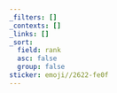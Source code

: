 ```yaml
---
_filters: []
_contexts: []
_links: []
_sort:
  field: rank
  asc: false
  group: false
sticker: emoji//2622-fe0f
---
```

